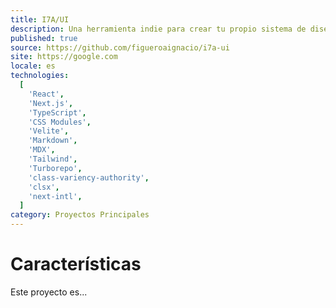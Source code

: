 ```yaml
---
title: I7A/UI
description: Una herramienta indie para crear tu propio sistema de diseño, usando CSS Modules o Tailwind.
published: true
source: https://github.com/figueroaignacio/i7a-ui
site: https://google.com
locale: es
technologies:
  [
    'React',
    'Next.js',
    'TypeScript',
    'CSS Modules',
    'Velite',
    'Markdown',
    'MDX',
    'Tailwind',
    'Turborepo',
    'class-variency-authority',
    'clsx',
    'next-intl',
  ]
category: Proyectos Principales
---
```


# Características

Este proyecto es...
